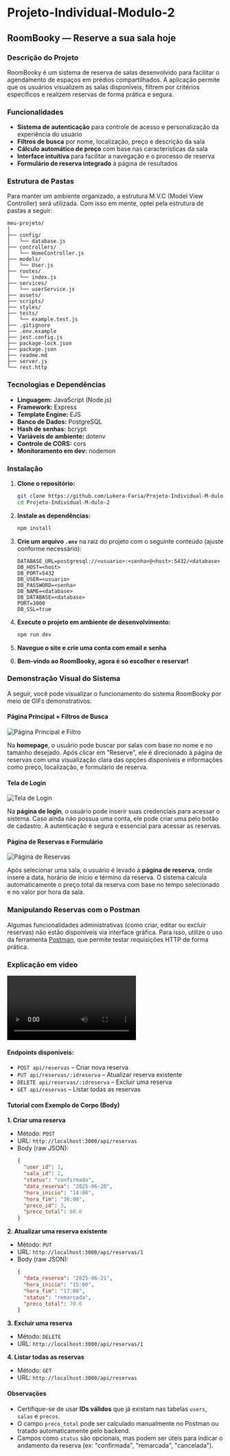 # Projeto-Individual-Modulo-2

## RoomBooky — Reserve a sua sala hoje

### Descrição do Projeto  
RoomBooky é um sistema de reserva de salas desenvolvido para facilitar o agendamento de espaços em prédios compartilhados. A aplicação permite que os usuários visualizem as salas disponíveis, filtrem por critérios específicos e realizem reservas de forma prática e segura.

### Funcionalidades  
- **Sistema de autenticação** para controle de acesso e personalização da experiência do usuário  
- **Filtros de busca** por nome, localização, preço e descrição da sala  
- **Cálculo automático de preço** com base nas características da sala  
- **Interface intuitiva** para facilitar a navegação e o processo de reserva  
- **Formulário de reserva integrado** à página de resultados  

### Estrutura de Pastas
Para manter um ambiente organizado, a estrutura M.V.C (Model View Controller) será utilizada. Com isso em mente, optei pela estrutura de pastas a seguir:
```
meu-projeto/
│
├── config/
│   └── database.js
├── controllers/
│   └── HomeController.js
├── models/
│   └── User.js
├── routes/
│   └── index.js
├── services/
│   └── userService.js
├── assets/
├── scripts/
├── styles/
├── tests/
│   └── example.test.js
├── .gitignore
├── .env.example
├── jest.config.js
├── package-lock.json
├── package.json
├── readme.md
├── server.js
└── rest.http
```

### Tecnologias e Dependências

- **Linguagem:** JavaScript (Node.js)  
- **Framework:** Express  
- **Template Engine:** EJS  
- **Banco de Dados:** PostgreSQL  
- **Hash de senhas:** bcrypt  
- **Variáveis de ambiente:** dotenv  
- **Controle de CORS:** cors  
- **Monitoramento em dev:** nodemon  

### Instalação

1. **Clone o repositório:**
   ```bash
   git clone https://github.com/Lukera-Faria/Projeto-Individual-M-dulo-2.git
   cd Projeto-Individual-M-dulo-2
   ```

2. **Instale as dependências:**
   ```bash
   npm install
   ```

3. **Crie um arquivo `.env`** na raiz do projeto com o seguinte conteúdo (ajuste conforme necessário):
   ```env
   DATABASE_URL=postgresql://<usuario>:<senha>@<host>:5432/<database>
   DB_HOST=<host>
   DB_PORT=5432
   DB_USER=<usuario>
   DB_PASSWORD=<senha>
   DB_NAME=<database>
   DB_DATABASE=<database>
   PORT=3000
   DB_SSL=true
   ```

4. **Execute o projeto em ambiente de desenvolvimento:**
   ```bash
   npm run dev
   ```

5. **Navegue o site e crie uma conta com email e senha**

6. **Bem-vindo ao RoomBooky, agora é só escolher e reservar!**

### Demonstração Visual do Sistema

A seguir, você pode visualizar o funcionamento do sistema RoomBooky por meio de GIFs demonstrativos:

#### Página Principal + Filtros de Busca

![Página Principal e Filtro](/assets/PaginaPrincipal.gif)

Na **homepage**, o usuário pode buscar por salas com base no nome e no tamanho desejado. Após clicar em "Reserve", ele é direcionado à página de reservas com uma visualização clara das opções disponíveis e informações como preço, localização, e formulário de reserva.

#### Tela de Login

![Tela de Login](/assets/login.gif)

Na **página de login**, o usuário pode inserir suas credenciais para acessar o sistema. Caso ainda não possua uma conta, ele pode criar uma pelo botão de cadastro. A autenticação é segura e essencial para acessar as reservas.

#### Página de Reservas e Formulário

![Página de Reservas](/assets/reservas.gif)

Após selecionar uma sala, o usuário é levado à **página de reserva**, onde insere a data, horário de início e término da reserva. O sistema calcula automaticamente o preço total da reserva com base no tempo selecionado e no valor por hora da sala.

### Manipulando Reservas com o Postman

Algumas funcionalidades administrativas (como criar, editar ou excluir reservas) não estão disponíveis via interface gráfica. Para isso, utilize o uso da ferramenta [Postman](https://www.postman.com/), que permite testar requisições HTTP de forma prática.

### Explicação em video
![Video explicativo](/assets/VideoExplicativo.mp4)

#### Endpoints disponíveis:

- `POST api/reservas` – Criar nova reserva  
- `PUT api/reservas/:idreserva` – Atualizar reserva existente  
- `DELETE api/reservas/:idreserva` – Excluir uma reserva  
- `GET api/reservas` – Listar todas as reservas  

####  Tutorial com Exemplo de Corpo (Body)

**1. Criar uma reserva**  
- Método: `POST`  
- URL: `http://localhost:3000/api/reservas`  
- Body (raw JSON):
  ```json
  {
    "user_id": 1,
    "sala_id": 2,
    "status": "confirmada",
    "data_reserva": "2025-06-20",
    "hora_inicio": "14:00",
    "hora_fim": "16:00",
    "preco_id": 3,
    "preco_total": 60.0
  }
  ```

**2. Atualizar uma reserva existente**  
- Método: `PUT`  
- URL: `http://localhost:3000/api/reservas/1`  
- Body (raw JSON):
  ```json
  {
    "data_reserva": "2025-06-21",
    "hora_inicio": "15:00",
    "hora_fim": "17:00",
    "status": "remarcada",
    "preco_total": 70.0
  }
  ```

**3. Excluir uma reserva**  
- Método: `DELETE`  
- URL: `http://localhost:3000/api/reservas/1`

**4. Listar todas as reservas**  
- Método: `GET`  
- URL: `http://localhost:3000/api/reservas`

#### Observações
- Certifique-se de usar **IDs válidos** que já existam nas tabelas `users`, `salas` e `precos`.
- O campo `preco_total` pode ser calculado manualmente no Postman ou tratado automaticamente pelo backend.
- Campos como `status` são opcionais, mas podem ser úteis para indicar o andamento da reserva (ex: "confirmada", "remarcada", "cancelada").
